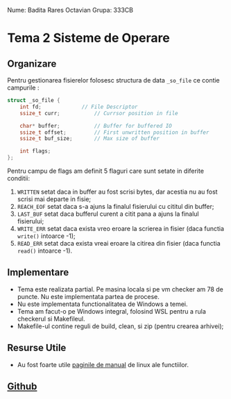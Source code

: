 Nume: Badita Rares Octavian
Grupa: 333CB

# Tema 2 Sisteme de Operare

Organizare
-

Pentru gestionarea fisierelor folosesc structura de data ```_so_file``` ce contie campurile :
``` c
struct _so_file {
	int fd;				// File Descriptor
	ssize_t curr;			// Currsor position in file

	char* buffer;			// Buffer for buffered IO
	ssize_t offset;			// First unwritten position in buffer
	ssize_t buf_size;		// Max size of buffer

	int flags;
};
```

Pentru campu de flags am definit 5 flaguri care sunt setate in diferite conditii:
1.	```WRITTEN``` setat daca in buffer au fost scrisi bytes, dar acestia nu au fost scrisi mai departe in fisie;
1.	```REACH_EOF``` setat daca s-a ajuns la finalul fisierului cu cititul din buffer;
1.	```LAST_BUF``` setat daca bufferul curent a citit pana a ajuns la finalul fisierului;
1.	```WRITE_ERR``` setat daca exista vreo eroare la scrierea in fisier (daca functia ```write()``` intoarce -1);
1.	```READ_ERR``` setat daca exista vreai eroare la citirea din fisier (daca functia ```read()``` intoarce -1).


Implementare
-

* Tema este realizata partial. Pe masina locala si pe vm checker am 78 de puncte. Nu este implementata partea de procese.
* Nu este implementata functionalitatea de Windows a temei.
* Tema am facut-o pe Windows integral, folosind WSL pentru a rula checkerul si Makefileul.
* Makefile-ul contine reguli de build, clean, si zip (pentru crearea arhivei);


Resurse Utile
-

* Au fost foarte utile [paginile de manual](https://man7.org/linux/man-pages/) de linux ale functiilor.


[Github](https://github.com/WhyNotRaresh/Tema2SO)
-
